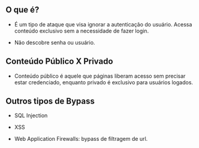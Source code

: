 ## O que é?

   - É um tipo de ataque que visa ignorar a autenticação do usuário. Acessa conteúdo exclusivo sem a necessidade de fazer login.

   - Não descobre senha ou usuário. 


## Conteúdo Público X Privado

   - Conteúdo público é aquele que páginas liberam acesso sem precisar estar credenciado, enquanto privado é exclusivo para usuários logados.


## Outros tipos de Bypass

   - SQL Injection

   - XSS

   - Web Application Firewalls: bypass de filtragem de url.